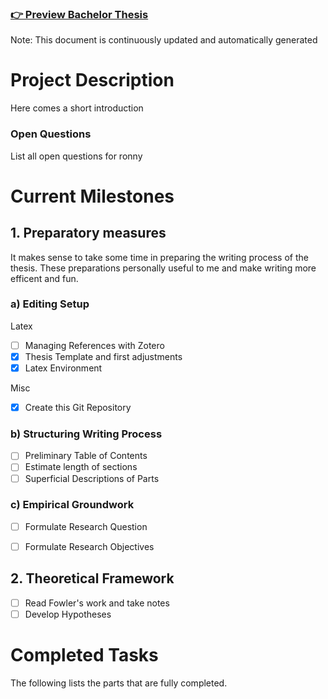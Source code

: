 ### [👉 Preview Bachelor Thesis](thesis.pdf)
Note: This document is continuously updated and automatically generated

# Project Description
Here comes a short introduction

### Open Questions
List all open questions for ronny


# Current Milestones

## 1. Preparatory measures
It makes sense to take some time in preparing the writing process of the thesis.
These preparations personally useful to me and make writing more efficent and fun.

### a) Editing Setup
Latex
- [ ] Managing References with Zotero
- [x] Thesis Template and first adjustments
- [x] Latex Environment

Misc
- [x] Create this Git Repository

### b) Structuring Writing Process
- [ ] Preliminary Table of Contents
- [ ] Estimate length of sections
- [ ] Superficial Descriptions of Parts

### c) Empirical Groundwork
- [ ] Formulate Research Question
- [ ] Formulate Research Objectives


## 2. Theoretical Framework
- [ ] Read Fowler's work and take notes
- [ ] Develop Hypotheses

# Completed Tasks
The following lists the parts that are fully completed.
